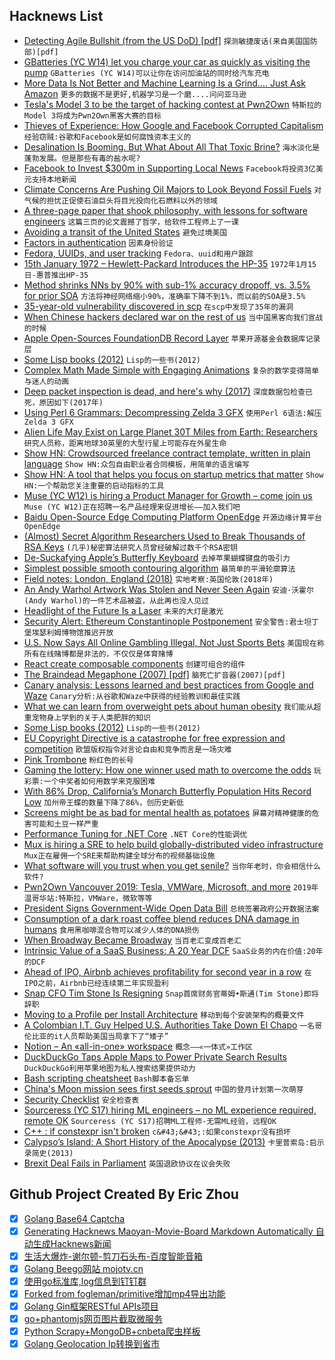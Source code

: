 ## Hacknews List


- [Detecting Agile Bullshit (from the US DoD) [pdf]](https://media.defense.gov/2018/Oct/09/2002049591/-1/-1/0/DIB_DETECTING_AGILE_BS_2018.10.05.PDF)  `探测敏捷废话(来自美国国防部)[pdf]`
- [GBatteries (YC W14) let you charge your car as quickly as visiting the pump](https://techcrunch.com/2019/01/15/gbatteries-let-you-charge-your-car-as-quickly-as-visiting-the-pump/)  `GBatteries (YC W14)可以让你在访问加油站的同时给汽车充电`
- [More Data Is Not Better and Machine Learning Is a Grind…. Just Ask Amazon](https://scm.ncsu.edu/scm-articles/article/more-data-is-not-better-and-machine-learning-is-a-grind-just-ask-amazon)  `更多的数据不是更好,机器学习是一个磨....问问亚马逊`
- [Tesla&#39;s Model 3 to be the target of hacking contest at Pwn2Own](https://www.thezdi.com/blog/2019/1/14/pwn2own-vancouver-2019-tesla-vmware-microsoft-and-more#rules)  `特斯拉的Model 3将成为Pwn2Own黑客大赛的目标`
- [Thieves of Experience: How Google and Facebook Corrupted Capitalism](https://lareviewofbooks.org/article/thieves-of-experience-how-google-and-facebook-corrupted-capitalism/)  `经验窃贼:谷歌和Facebook是如何腐蚀资本主义的`
- [Desalination Is Booming. But What About All That Toxic Brine?](https://www.wired.com/story/desalination-is-booming-but-what-about-all-that-toxic-brine/)  `海水淡化是蓬勃发展。但是那些有毒的盐水呢?`
- [Facebook to Invest $300m in Supporting Local News](https://www.facebook.com/facebookmedia/blog/doing-more-to-support-local-news)  `Facebook将投资3亿美元支持本地新闻`
- [Climate Concerns Are Pushing Oil Majors to Look Beyond Fossil Fuels](https://www.scientificamerican.com/article/climate-concerns-are-pushing-oil-majors-to-look-beyond-fossil-fuels/)  `对气候的担忧正促使石油巨头将目光投向化石燃料以外的领域`
- [A three-page paper that shook philosophy, with lessons for software engineers](http://jsomers.net/blog/gettiers)  `这篇三页的论文震撼了哲学，给软件工程师上了一课`
- [Avoiding a transit of the United States](https://wikitravel.org/en/Avoiding_a_transit_of_the_United_States)  `避免过境美国`
- [Factors in authentication](https://apenwarr.ca/log/20190114)  `因素身份验证`
- [Fedora, UUIDs, and user tracking](https://lwn.net/SubscriberLink/776327/e0cf49b9b9976c5a/)  `Fedora、uuid和用户跟踪`
- [15th January 1972 – Hewlett-Packard Introduces the HP-35](http://www.computinghistory.org.uk/det/5822/Hewlett-Packard-introduces-the-HP-35/)  `1972年1月15日-惠普推出HP-35`
- [Method shrinks NNs by 90% with sub-1% accuracy dropoff, vs. 3.5% for prior SOA](https://developer.amazon.com/blogs/alexa/post/a7bb4a16-c86b-4019-b3f9-b0d663b87d30/new-method-for-compressing-neural-networks-better-preserves-accuracy#)  `方法将神经网络缩小90%，准确率下降不到1%，而以前的SOA是3.5%`
- [35-year-old vulnerability discovered in scp](https://sintonen.fi/advisories/scp-client-multiple-vulnerabilities.txt)  `在scp中发现了35年的漏洞`
- [When Chinese hackers declared war on the rest of us](https://www.technologyreview.com/s/612638/when-chinese-hackers-declared-war-on-the-rest-of-us/)  `当中国黑客向我们宣战的时候`
- [Apple Open-Sources FoundationDB Record Layer](https://github.com/foundationdb/fdb-record-layer)  `苹果开源基金会数据库记录层`
- [Some Lisp books (2012)](http://blog.fogus.me/2012/07/25/some-lisp-books-and-then-some/#fn:1)  `Lisp的一些书(2012)`
- [Complex Math Made Simple with Engaging Animations](http://www.openculture.com/2019/01/complex-math-made-simple-with-engaging-animations.html)  `复杂的数学变得简单与迷人的动画`
- [Deep packet inspection is dead, and here&#39;s why (2017)](https://security.ias.edu/deep-packet-inspection-dead-and-heres-why)  `深度数据包检查已死，原因如下(2017年)`
- [Using Perl 6 Grammars: Decompressing Zelda 3 GFX](http://blogs.perl.org/users/sylvain_colinet/2019/01/mis-using-perl-6-grammars-decompressing-zelda-3-gfx.html)  `使用Perl 6语法:解压Zelda 3 GFX`
- [Alien Life May Exist on Large Planet 30T Miles from Earth: Researchers](https://www.ntd.com/alien-life-may-exist-on-large-planet-30-trillion-miles-from-earth-researchers_276145.html)  `研究人员称，距离地球30英里的大型行星上可能存在外星生命`
- [Show HN: Crowdsourced freelance contract template, written in plain language](https://plainfreelancecontract.com/)  `Show HN:众包自由职业者合同模板，用简单的语言编写`
- [Show HN: A tool that helps you focus on startup metrics that matter](https://unubo.com/views)  `Show HN:一个帮助您关注重要的启动指标的工具`
- [Muse (YC W12) is hiring a Product Manager for Growth – come join us](https://www.themuse.com/jobs/themuse/product-manager-growth)  `Muse (YC W12)正在招聘一名产品经理来促进增长——加入我们吧`
- [Baidu Open-Source Edge Computing Platform OpenEdge](https://github.com/baidu/openedge)  `开源边缘计算平台OpenEdge`
- [(Almost) Secret Algorithm Researchers Used to Break Thousands of RSA Keys](https://algorithmsoup.wordpress.com/2019/01/15/breaking-an-unbreakable-code-part-1-the-hack/)  `(几乎)秘密算法研究人员曾经破解过数千个RSA密钥`
- [De-Suckafying Apple’s Butterfly Keyboard](http://sdbr.net/de-suckafying-apples-butterfly-keyboard/)  `去掉苹果蝴蝶键盘的吸引力`
- [Simplest possible smooth contouring algorithm](https://wordsandbuttons.online/the_simplest_possible_smooth_contouring_algorithm.html)  `最简单的平滑轮廓算法`
- [Field notes: London, England (2018)](https://devonzuegel.com/post/field-notes-london-england)  `实地考察:英国伦敦(2018年)`
- [An Andy Warhol Artwork Was Stolen and Never Seen Again](https://www.thedailybeast.com/this-andy-warhol-artwork-was-stolen-and-never-seen-again)  `安迪·沃霍尔(Andy Warhol)的一件艺术品被盗，从此再也没人见过`
- [Headlight of the Future Is a Laser](https://www.bloomberg.com/news/articles/2019-01-15/the-headlight-of-the-future-is-a-laser)  `未来的大灯是激光`
- [Security Alert: Ethereum Constantinople Postponement](https://blog.ethereum.org/2019/01/15/security-alert-ethereum-constantinople-postponement/)  `安全警告:君士坦丁堡埃瑟利姆博物馆推迟开放`
- [U.S. Now Says All Online Gambling Illegal, Not Just Sports Bets](https://www.bloomberg.com/news/articles/2019-01-15/u-s-now-says-all-online-gambling-illegal-not-just-sports-bets)  `美国现在称所有在线赌博都是非法的，不仅仅是体育赌博`
- [React create composable components](https://www.dzurico.com/react-compound-components-with-usecontext-hook/)  `创建可组合的组件`
- [The Braindead Megaphone (2007) [pdf]](http://as1020.pbworks.com/f/saunders-braindead.pdf)  `脑死亡扩音器(2007)[pdf]`
- [Canary analysis: Lessons learned and best practices from Google and Waze](https://cloud.google.com/blog/products/devops-sre/canary-analysis-lessons-learned-and-best-practices-from-google-and-waze)  `Canary分析:从谷歌和Waze中获得的经验教训和最佳实践`
- [What we can learn from overweight pets about human obesity](http://www.bbc.com/future/story/20190109-what-we-can-learn-from-overweight-pets-about-human-obesity)  `我们能从超重宠物身上学到的关于人类肥胖的知识`
- [Some Lisp books (2012)](http://blog.fogus.me/2012/07/25/some-lisp-books-and-then-some/)  `Lisp的一些书(2012)`
- [EU Copyright Directive is a catastrophe for free expression and competition](https://www.eff.org/deeplinks/2019/01/internet-facing-catastrophe-free-expression-and-competition-only-europeans-can)  `欧盟版权指令对言论自由和竞争而言是一场灾难`
- [Pink Trombone](https://dood.al/pinktrombone/)  `粉红色的长号`
- [Gaming the lottery: How one winner used math to overcome the odds](https://hackernoon.com/gaming-the-lottery-how-one-winner-used-math-to-overcome-the-odds-71c8f688cedd)  `玩彩票:一个中奖者如何用数学来克服困难`
- [With 86% Drop, California’s Monarch Butterfly Population Hits Record Low](https://www.nytimes.com/2019/01/09/science/monarch-butterfly-california.html)  `加州帝王蝶的数量下降了86%，创历史新低`
- [Screens might be as bad for mental health as potatoes](https://www.wired.com/story/screens-might-be-as-bad-for-mental-health-as-potatoes/)  `屏幕对精神健康的危害可能和土豆一样严重`
- [Performance Tuning for .NET Core](https://reubenbond.github.io/posts/dotnet-perf-tuning)  `.NET Core的性能调优`
- [Mux is hiring a SRE to help build globally-distributed video infrastructure](https://mux.workable.com/j/3FE077B34C)  `Mux正在雇佣一个SRE来帮助构建全球分布的视频基础设施`
- [What software will you trust when you get senile?](https://www.lifepim.com/blog/5856_What_software_will_you_trust_when_you_get_senile)  `当你年老时，你会相信什么软件?`
- [Pwn2Own Vancouver 2019: Tesla, VMWare, Microsoft, and more](https://www.thezdi.com/blog/2019/1/14/pwn2own-vancouver-2019-tesla-vmware-microsoft-and-more)  `2019年温哥华站:特斯拉，VMWare，微软等等`
- [President Signs Government-Wide Open Data Bill](https://www.datacoalition.org/press-releases/president-signs-government-wide-open-data-bill/)  `总统签署政府公开数据法案`
- [Consumption of a dark roast coffee blend reduces DNA damage in humans](https://www.ncbi.nlm.nih.gov/pubmed/30448878)  `食用黑咖啡混合物可以减少人体的DNA损伤`
- [When Broadway Became Broadway](https://www.commentarymagazine.com/articles/broadway-became-broadway/)  `当百老汇变成百老汇`
- [Intrinsic Value of a SaaS Business: A 20 Year DCF](https://www.selectsoftwarereviews.com/blog/2018/12/31/the-intrinsic-value-of-a-saas-business-a-20-year-dcf)  `SaaS业务的内在价值:20年的DCF`
- [Ahead of IPO, Airbnb achieves profitability for second year in a row](https://techcrunch.com/2019/01/15/ahead-of-ipo-airbnb-achieves-profitability-for-second-year-in-a-row/)  `在IPO之前，Airbnb已经连续第二年实现盈利`
- [Snap CFO Tim Stone Is Resigning](https://techcrunch.com/2019/01/15/snap-cfo-tim-stone-is-resigning/)  `Snap首席财务官蒂姆•斯通(Tim Stone)即将辞职`
- [Moving to a Profile per Install Architecture](https://blog.nightly.mozilla.org/2019/01/14/moving-to-a-profile-per-install-architecture/)  `移动到每个安装架构的概要文件`
- [A Colombian I.T. Guy Helped U.S. Authorities Take Down El Chapo](https://www.nytimes.com/2019/01/08/nyregion/el-chapo-trial.html)  `一名哥伦比亚的it人员帮助美国当局拿下了“矮子”`
- [Notion – An «all-in-one» workspace](https://www.notion.so)  `概念——«一体式»工作区`
- [DuckDuckGo Taps Apple Maps to Power Private Search Results](https://spreadprivacy.com/duckduckgo-apple-mapkit-js/)  `DuckDuckGo利用苹果地图为私人搜索结果提供动力`
- [Bash scripting cheatsheet](https://devhints.io/bash)  `Bash脚本备忘单`
- [China&#39;s Moon mission sees first seeds sprout](https://www.bbc.com/news/world-asia-china-46873526)  `中国的登月计划第一次萌芽`
- [Security Checklist](https://securitycheckli.st/)  `安全检查表`
- [Sourceress (YC S17) hiring ML engineers – no ML experience required, remote OK](https://www.sourceress.com/jobs/machine-learning-engineer)  `Sourceress (YC S17)招聘ML工程师-无需ML经验，远程OK`
- [C&#43;&#43; : if constexpr isn&#39;t broken](https://brevzin.github.io/c&#43;&#43;/2019/01/15/if-constexpr-isnt-broken/)  `c&#43;&#43;:如果constexpr没有损坏`
- [Calypso’s Island: A Short History of the Apocalypse (2013)](http://theappendix.net/issues/2012/12/calypso%27s-island:-a-short-history-of-the-apocalypse)  `卡里普索岛:启示录简史(2013)`
- [Brexit Deal Fails in Parliament](https://www.nytimes.com/2019/01/15/world/europe/brexit-vote-theresa-may.html)  `英国退欧协议在议会失败`

## Github Project Created By Eric Zhou

- [x] [Golang Base64 Captcha](https://github.com/mojocn/base64Captcha)
- [x] [Generating Hacknews Maoyan-Movie-Board Markdown Automatically 自动生成Hacknews新闻](https://github.com/dejavuzhou/md-genie)
- [x] [生活大爆炸-谢尔顿-剪刀石头布-百度智能音箱](https://github.com/mojocn/dueros-bang-game)
- [x] [Golang Beego网站 mojotv.cn](https://github.com/mojocn/www.mojotv.cn)
- [x] [使用go标准库,log信息到钉钉群](https://github.com/mojocn/dooger)
- [x] [Forked from fogleman/primitive增加mp4导出功能](https://github.com/mojocn/primitive)
- [x] [Golang Gin框架RESTful APIs项目](https://github.com/JJJJJJJerk/ezier-golang-web-api-framework)
- [x] [go+phantomjs网页图片截取微服务](https://github.com/mojocn/screen_shot)
- [x] [Python Scrapy+MongoDB+cnbeta爬虫样板](https://github.com/mojocn/scrapy_mongodb_boilerplate_cnbeta)
- [x] [Golang Geolocation Ip转换到省市](https://github.com/mojocn/ip2location)